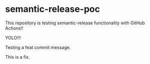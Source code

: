 # semantic-release-poc
This repository is testing semantic-release functionality with GitHub Actions!!

YOLO!!!

Testing a feat commit message.

This is a fix.

